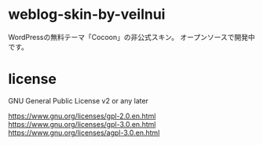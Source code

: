 # weblog-skin-by-veilnui
WordPressの無料テーマ「Cocoon」の非公式スキン。
オープンソースで開発中です。

# license
GNU General Public License v2 or any later

https://www.gnu.org/licenses/gpl-2.0.en.html
https://www.gnu.org/licenses/gpl-3.0.en.html
https://www.gnu.org/licenses/agpl-3.0.en.html
